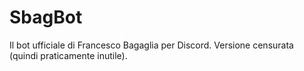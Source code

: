 # SbagBot
Il bot ufficiale di Francesco Bagaglia per Discord.
Versione censurata (quindi praticamente inutile).
